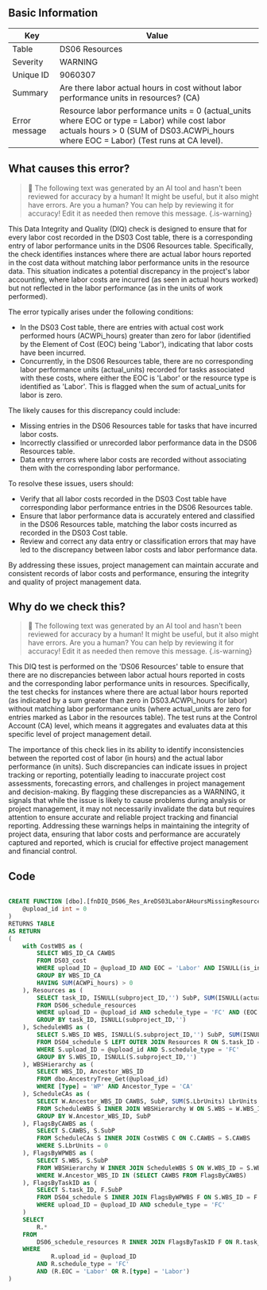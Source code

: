 ## Basic Information
| Key         | Value          |
|-------------|----------------|
| Table       | DS06 Resources |
| Severity    | WARNING |
| Unique ID   | 9060307   |
| Summary     | Are there labor actual hours in cost without labor performance units in resources? (CA) |
| Error message | Resource labor performance units = 0 (actual_units where EOC or type = Labor) while cost labor actuals hours > 0 (SUM of DS03.ACWPi_hours where EOC = Labor) (Test runs at CA level). |

## What causes this error?

> :robot: The following text was generated by an AI tool and hasn't been reviewed for accuracy by a human! It might be useful, but it also might have errors. Are you a human? You can help by reviewing it for accuracy! Edit it as needed then remove this message.
{.is-warning}

This Data Integrity and Quality (DIQ) check is designed to ensure that for every labor cost recorded in the DS03 Cost table, there is a corresponding entry of labor performance units in the DS06 Resources table. Specifically, the check identifies instances where there are actual labor hours reported in the cost data without matching labor performance units in the resource data. This situation indicates a potential discrepancy in the project's labor accounting, where labor costs are incurred (as seen in actual hours worked) but not reflected in the labor performance (as in the units of work performed).

The error typically arises under the following conditions:
- In the DS03 Cost table, there are entries with actual cost work performed hours (ACWPi_hours) greater than zero for labor (identified by the Element of Cost (EOC) being 'Labor'), indicating that labor costs have been incurred.
- Concurrently, in the DS06 Resources table, there are no corresponding labor performance units (actual_units) recorded for tasks associated with these costs, where either the EOC is 'Labor' or the resource type is identified as 'Labor'. This is flagged when the sum of actual_units for labor is zero.

The likely causes for this discrepancy could include:
- Missing entries in the DS06 Resources table for tasks that have incurred labor costs.
- Incorrectly classified or unrecorded labor performance data in the DS06 Resources table.
- Data entry errors where labor costs are recorded without associating them with the corresponding labor performance.

To resolve these issues, users should:
- Verify that all labor costs recorded in the DS03 Cost table have corresponding labor performance entries in the DS06 Resources table.
- Ensure that labor performance data is accurately entered and classified in the DS06 Resources table, matching the labor costs incurred as recorded in the DS03 Cost table.
- Review and correct any data entry or classification errors that may have led to the discrepancy between labor costs and labor performance data.

By addressing these issues, project management can maintain accurate and consistent records of labor costs and performance, ensuring the integrity and quality of project management data.
## Why do we check this?

> :robot: The following text was generated by an AI tool and hasn't been reviewed for accuracy by a human! It might be useful, but it also might have errors. Are you a human? You can help by reviewing it for accuracy! Edit it as needed then remove this message.
{.is-warning}

This DIQ test is performed on the 'DS06 Resources' table to ensure that there are no discrepancies between labor actual hours reported in costs and the corresponding labor performance units in resources. Specifically, the test checks for instances where there are actual labor hours reported (as indicated by a sum greater than zero in DS03.ACWPi_hours for labor) without matching labor performance units (where actual_units are zero for entries marked as Labor in the resources table). The test runs at the Control Account (CA) level, which means it aggregates and evaluates data at this specific level of project management detail.

The importance of this check lies in its ability to identify inconsistencies between the reported cost of labor (in hours) and the actual labor performance (in units). Such discrepancies can indicate issues in project tracking or reporting, potentially leading to inaccurate project cost assessments, forecasting errors, and challenges in project management and decision-making. By flagging these discrepancies as a WARNING, it signals that while the issue is likely to cause problems during analysis or project management, it may not necessarily invalidate the data but requires attention to ensure accurate and reliable project tracking and financial reporting. Addressing these warnings helps in maintaining the integrity of project data, ensuring that labor costs and performance are accurately captured and reported, which is crucial for effective project management and financial control.
## Code

```sql

CREATE FUNCTION [dbo].[fnDIQ_DS06_Res_AreDS03LaborAHoursMissingResourceLaborPUnitsCA] (
	@upload_id int = 0
)
RETURNS TABLE
AS RETURN
(
	with CostWBS as (
		SELECT WBS_ID_CA CAWBS
		FROM DS03_cost
		WHERE upload_ID = @upload_ID AND EOC = 'Labor' AND ISNULL(is_indirect,'') <> 'Y' AND TRIM(ISNULL(WBS_ID_WP,'')) = ''
		GROUP BY WBS_ID_CA
		HAVING SUM(ACWPi_hours) > 0
	), Resources as (
		SELECT task_ID, ISNULL(subproject_ID,'') SubP, SUM(ISNULL(actual_units,0)) ResLbrUnits
		FROM DS06_schedule_resources
		WHERE upload_ID = @upload_id AND schedule_type = 'FC' AND (EOC = 'Labor' Or [type] = 'Labor')
		GROUP BY task_ID, ISNULL(subproject_ID,'')
	), ScheduleWBS as (
		SELECT S.WBS_ID WBS, ISNULL(S.subproject_ID,'') SubP, SUM(ISNULL(ResLbrUnits,0)) LbrUnits
		FROM DS04_schedule S LEFT OUTER JOIN Resources R ON S.task_ID = R.task_ID AND ISNULL(S.subproject_ID,'') = R.SubP
		WHERE S.upload_ID = @upload_id AND S.schedule_type = 'FC'
		GROUP BY S.WBS_ID, ISNULL(S.subproject_ID,'')
	), WBSHierarchy as (
		SELECT WBS_ID, Ancestor_WBS_ID 
		FROM dbo.AncestryTree_Get(@upload_id)
		WHERE [Type] = 'WP' AND Ancestor_Type = 'CA'
	), ScheduleCAs as (
		SELECT W.Ancestor_WBS_ID CAWBS, SubP, SUM(S.LbrUnits) LbrUnits
		FROM ScheduleWBS S INNER JOIN WBSHierarchy W ON S.WBS = W.WBS_ID
		GROUP BY W.Ancestor_WBS_ID, SubP
	), FlagsByCAWBS as (
		SELECT S.CAWBS, S.SubP
		FROM ScheduleCAs S INNER JOIN CostWBS C ON C.CAWBS = S.CAWBS
        WHERE S.LbrUnits = 0
	), FlagsByWPWBS as (
		SELECT S.WBS, S.SubP
		FROM WBSHierarchy W INNER JOIN ScheduleWBS S ON W.WBS_ID = S.WBS
		WHERE W.Ancestor_WBS_ID IN (SELECT CAWBS FROM FlagsByCAWBS)
	), FlagsByTaskID as (
		SELECT S.task_ID, F.SubP
		FROM DS04_schedule S INNER JOIN FlagsByWPWBS F ON S.WBS_ID = F.WBS AND ISNULL(S.subproject_ID,'') = F.SubP
		WHERE upload_ID = @upload_ID AND schedule_type = 'FC'
	)
	SELECT
		R.*
	FROM
		DS06_schedule_resources R INNER JOIN FlagsByTaskID F ON R.task_ID = F.task_ID AND ISNULL(R.subproject_ID,'') = F.SubP
	WHERE
			R.upload_id = @upload_ID
		AND R.schedule_type = 'FC'
		AND (R.EOC = 'Labor' OR R.[type] = 'Labor')
)
```
